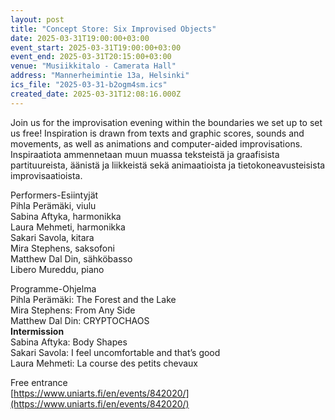 ```yaml
---
layout: post
title: "Concept Sto­re: Six Im­pro­vi­sed Ob­jects"
date: 2025-03-31T19:00:00+03:00
event_start: 2025-03-31T19:00:00+03:00
event_end: 2025-03-31T20:15:00+03:00
venue: "Musiikkitalo - Camerata Hall"
address: "Mannerheimintie 13a, Helsinki"
ics_file: "2025-03-31-b2ogm4sm.ics"
created_date: 2025-03-31T12:08:16.000Z
---
```


Join us for the improvisation evening within the boundaries we set up to set us free! Inspiration is drawn from texts and graphic scores, sounds and movements, as well as animations and computer-aided improvisations.  
Inspiraatiota ammennetaan muun muassa teksteistä ja graafisista partituureista, äänistä ja liikkeistä sekä animaatioista ja tietokoneavusteisista improvisaatioista.  
  
Performers-Esiintyjät  
Pihla Perämäki, viulu  
Sabina Aftyka, harmonikka  
Laura Mehmeti, harmonikka  
Sakari Savola, kitara  
Mira Stephens, saksofoni  
Matthew Dal Din, sähköbasso  
Libero Mureddu, piano  
  
Programme-Ohjelma  
Pihla Perämäki: The Forest and the Lake  
Mira Stephens: From Any Side  
Matthew Dal Din: CRYPTOCHAOS  
**Intermission**  
Sabina Aftyka: Body Shapes  
Sakari Savola: I feel uncomfortable and that’s good  
Laura Mehmeti: La course des petits chevaux  
  
Free entrance  
[https://www.uniarts.fi/en/events/842020/](https://www.uniarts.fi/en/events/842020/)

